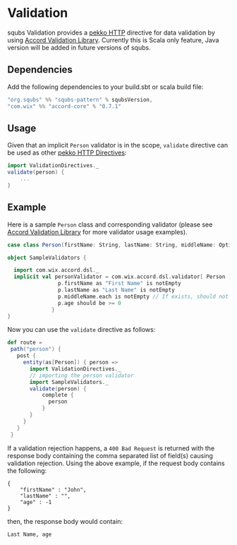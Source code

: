 # Validation

squbs Validation provides a [pekko HTTP](http://doc.pekko.io/) directive for data validation by using [Accord Validation Library](http://wix.github.io/accord/). Currently this is Scala only feature, Java version will be added in future versions of squbs.
  
## Dependencies

Add the following dependencies to your build.sbt or scala build file:

```scala
"org.squbs" %% "squbs-pattern" % squbsVersion,
"com.wix" %% "accord-core" % "0.7.1"
```  
  
## Usage
  
Given that an implicit `Person` validator is in the scope, `validate` directive can be used as other [pekko HTTP Directives](http://doc.pekko.io/docs/pekko-http/current/scala/http/routing-dsl/directives/index.html):

  
```scala
import ValidationDirectives._
validate(person) { 
    ...
}
```  

## Example

Here is a sample `Person` class and corresponding validator (please see [Accord Validation Library](http://wix.github.io/accord/) for more validator usage examples).

```scala
case class Person(firstName: String, lastName: String, middleName: Option[String] = None, age: Int)

object SampleValidators {

  import com.wix.accord.dsl._
  implicit val personValidator = com.wix.accord.dsl.validator[ Person ] { p =>
                p.firstName as "First Name" is notEmpty
                p.lastName as "Last Name" is notEmpty
                p.middleName.each is notEmpty // If exists, should not be empty.
                p.age should be >= 0
              }
}
```

Now you can use the `validate` directive as follows: 
 
```scala
def route =
 path("person") {
   post {
     entity(as[Person]) { person =>
       import ValidationDirectives._
       // importing the person validator
       import SampleValidators._
       validate(person) {
           complete {
             person
           }
       }
     }
   }
 }
```
 
If a validation rejection happens, a `400 Bad Request` is returned with the response body containing the comma separated list of field(s) causing validation rejection.  Using the above example, if the request body contains the following:
  
```
{
    "firstName" : "John",
    "lastName" : "",
    "age" : -1
}
```
 
then, the response body would contain:
  
```
Last Name, age 
```